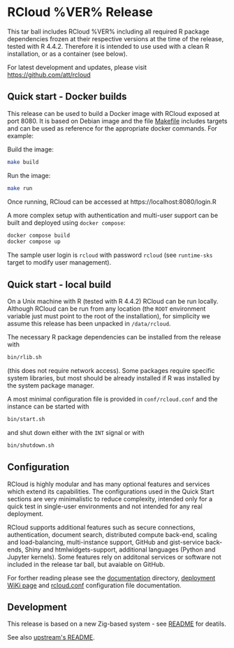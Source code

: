 # RCloud %VER% Release

This tar ball includes RCloud %VER% including all required R package dependencies
frozen at their respective versions at the time of the release, tested with
R 4.4.2. Therefore it is intended to use used with a clean R installation, or
as a container (see below).

For latest development and updates, please visit https://github.com/att/rcloud

## Quick start - Docker builds

This release can be used to build a Docker image with RCloud exposed at port 8080.
It is based on Debian image and the file [Makefile](./Makefile)
includes targets and can be used as reference for the appropriate
docker commands. For example:

Build the image:

```sh
make build
```

Run the image:

```sh
make run
```

Once running, RCloud can be accessed at https://localhost:8080/login.R

A more complex setup with authentication and multi-user support can be built and
deployed using `docker compose`:

```sh
docker compose build
docker compose up
```

The sample user login is `rcloud` with password `rcloud` (see `runtime-sks` target to modify user management).

## Quick start - local build

On a Unix machine with R (tested with R 4.4.2) RCloud can be run locally.
Although RCloud can be run from any location (the `ROOT` environment variable just must
point to the root of the installation), for simplicity we assume this release
has been unpacked in `/data/rcloud`.

The necessary R package dependencies can be installed from the release with

```sh
bin/rlib.sh
```
(this does not require network access). Some packages require specific system libraries,
but most should be already installed if R was installed by the system package manager.

A most minimal configuration file is provided in `conf/rcloud.conf` and the instance can be started with

```sh
bin/start.sh
```

and shut down either with the `INT` signal or with

```sh
bin/shutdown.sh
```

## Configuration

RCloud is highly modular and has many optional features and services which extend its capabilities. The
configurations used in the Quick Start sections are very minimalistic to reduce complexity, intended only
for a quick test in single-user environments and not intended for any real deployment.

RCloud supports additional features such as secure connections, authentication, document search, distributed compute back-end,
scaling and load-balancing, multi-instance support, GitHub and gist-service back-ends, Shiny and htmlwidgets-support,
additional languages (Python and Jupyter kernels).
Some features rely on additonal services or software not included in the release tar ball, but avaiable on GitHub.

For forther reading please see the [documentation](https://github.com/att/rcloud/tree/develop/doc) directory,
[deployment WiKi page](https://github.com/att/rcloud/wiki/Deployment) 
and [rcloud.conf](https://github.com/att/rcloud/wiki/rcloud.conf) configuration file documentation.

## Development

This release is based on a new Zig-based system - see
[README](README.md) for deatils.

See also [upstream's README](README-upstream.md).

